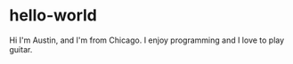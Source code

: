 # hello-world

Hi I'm Austin, and I'm from Chicago. I enjoy programming and I love to play guitar. 
